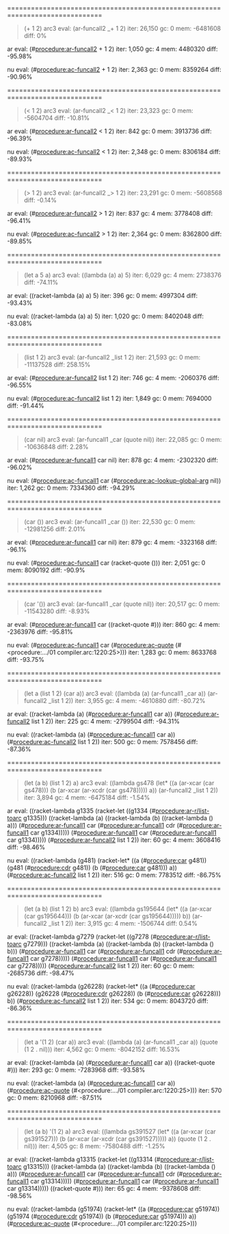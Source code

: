 ==============================================================================

> (+ 1 2)
 arc3 eval: (ar-funcall2 _+ 1 2)
iter: 26,150  gc: 0  mem: -6481608  diff: 0%

   ar eval: (#<procedure:ar-funcall2> + 1 2)
iter: 1,050  gc: 4  mem: 4480320  diff: -95.98%

   nu eval: (#<procedure:ac-funcall2> + 1 2)
iter: 2,363  gc: 0  mem: 8359264  diff: -90.96%

==============================================================================

> (< 1 2)
 arc3 eval: (ar-funcall2 _< 1 2)
iter: 23,323  gc: 0  mem: -5604704  diff: -10.81%

   ar eval: (#<procedure:ar-funcall2> < 1 2)
iter: 842  gc: 0  mem: 3913736  diff: -96.39%

   nu eval: (#<procedure:ac-funcall2> < 1 2)
iter: 2,348  gc: 0  mem: 8306184  diff: -89.93%

==============================================================================

> (> 1 2)
 arc3 eval: (ar-funcall2 _> 1 2)
iter: 23,291  gc: 0  mem: -5608568  diff: -0.14%

   ar eval: (#<procedure:ar-funcall2> > 1 2)
iter: 837  gc: 4  mem: 3778408  diff: -96.41%

   nu eval: (#<procedure:ac-funcall2> > 1 2)
iter: 2,364  gc: 0  mem: 8362800  diff: -89.85%

==============================================================================

> (let a 5 a)
 arc3 eval: ((lambda (a) a) 5)
iter: 6,029  gc: 4  mem: 2738376  diff: -74.11%

   ar eval: ((racket-lambda (a) a) 5)
iter: 396  gc: 0  mem: 4997304  diff: -93.43%

   nu eval: ((racket-lambda (a) a) 5)
iter: 1,020  gc: 0  mem: 8402048  diff: -83.08%

==============================================================================

> (list 1 2)
 arc3 eval: (ar-funcall2 _list 1 2)
iter: 21,593  gc: 0  mem: -11137528  diff: 258.15%

   ar eval: (#<procedure:ar-funcall2> list 1 2)
iter: 746  gc: 4  mem: -2060376  diff: -96.55%

   nu eval: (#<procedure:ac-funcall2> list 1 2)
iter: 1,849  gc: 0  mem: 7694000  diff: -91.44%

==============================================================================

> (car nil)
 arc3 eval: (ar-funcall1 _car (quote nil))
iter: 22,085  gc: 0  mem: -10636848  diff: 2.28%

   ar eval: (#<procedure:ar-funcall1> car nil)
iter: 878  gc: 4  mem: -2302320  diff: -96.02%

   nu eval: (#<procedure:ac-funcall1> car (#<procedure:ac-lookup-global-arg> nil))
iter: 1,262  gc: 0  mem: 7334360  diff: -94.29%

==============================================================================

> (car ())
 arc3 eval: (ar-funcall1 _car ())
iter: 22,530  gc: 0  mem: -12981256  diff: 2.01%

   ar eval: (#<procedure:ar-funcall1> car nil)
iter: 879  gc: 4  mem: -3323168  diff: -96.1%

   nu eval: (#<procedure:ac-funcall1> car (racket-quote ()))
iter: 2,051  gc: 0  mem: 8090192  diff: -90.9%

==============================================================================

> (car '())
 arc3 eval: (ar-funcall1 _car (quote nil))
iter: 20,517  gc: 0  mem: -11543280  diff: -8.93%

   ar eval: (#<procedure:ar-funcall1> car ((racket-quote #<procedure>)))
iter: 860  gc: 4  mem: -2363976  diff: -95.81%

   nu eval: (#<procedure:ac-funcall1> car (#<procedure:ac-quote> (#<procedure:.../01 compiler.arc:1220:25>)))
iter: 1,283  gc: 0  mem: 8633768  diff: -93.75%

==============================================================================

> (let a (list 1 2) (car a))
 arc3 eval: ((lambda (a) (ar-funcall1 _car a)) (ar-funcall2 _list 1 2))
iter: 3,955  gc: 4  mem: -4610880  diff: -80.72%

   ar eval: ((racket-lambda (a) (#<procedure:ar-funcall1> car a)) (#<procedure:ar-funcall2> list 1 2))
iter: 225  gc: 4  mem: -2799504  diff: -94.31%

   nu eval: ((racket-lambda (a) (#<procedure:ac-funcall1> car a)) (#<procedure:ac-funcall2> list 1 2))
iter: 500  gc: 0  mem: 7578456  diff: -87.36%

==============================================================================

> (let (a b) (list 1 2) a)
 arc3 eval: ((lambda gs478 (let* ((a (ar-xcar (car gs478))) (b (ar-xcar (ar-xcdr (car gs478))))) a)) (ar-funcall2 _list 1 2))
iter: 3,894  gc: 4  mem: -6475184  diff: -1.54%

   ar eval: ((racket-lambda g1335 (racket-let ((g1334 (#<procedure:ar-r/list-toarc> g1335))) ((racket-lambda (a) ((racket-lambda (b) ((racket-lambda () a))) (#<procedure:ar-funcall1> car (#<procedure:ar-funcall1> cdr (#<procedure:ar-funcall1> car g1334))))) (#<procedure:ar-funcall1> car (#<procedure:ar-funcall1> car g1334))))) (#<procedure:ar-funcall2> list 1 2))
iter: 60  gc: 4  mem: 3608416  diff: -98.46%

   nu eval: ((racket-lambda (g481) (racket-let* ((a (#<procedure:car> g481)) (g481 (#<procedure:cdr> g481)) (b (#<procedure:car> g481))) a)) (#<procedure:ac-funcall2> list 1 2))
iter: 516  gc: 0  mem: 7783512  diff: -86.75%

==============================================================================

> (let (a b) (list 1 2) b)
 arc3 eval: ((lambda gs195644 (let* ((a (ar-xcar (car gs195644))) (b (ar-xcar (ar-xcdr (car gs195644))))) b)) (ar-funcall2 _list 1 2))
iter: 3,915  gc: 4  mem: -1506744  diff: 0.54%

   ar eval: ((racket-lambda g7279 (racket-let ((g7278 (#<procedure:ar-r/list-toarc> g7279))) ((racket-lambda (a) ((racket-lambda (b) ((racket-lambda () b))) (#<procedure:ar-funcall1> car (#<procedure:ar-funcall1> cdr (#<procedure:ar-funcall1> car g7278))))) (#<procedure:ar-funcall1> car (#<procedure:ar-funcall1> car g7278))))) (#<procedure:ar-funcall2> list 1 2))
iter: 60  gc: 0  mem: -2685736  diff: -98.47%

   nu eval: ((racket-lambda (g26228) (racket-let* ((a (#<procedure:car> g26228)) (g26228 (#<procedure:cdr> g26228)) (b (#<procedure:car> g26228))) b)) (#<procedure:ac-funcall2> list 1 2))
iter: 534  gc: 0  mem: 8043720  diff: -86.36%

==============================================================================

> (let a '(1 2) (car a))
 arc3 eval: ((lambda (a) (ar-funcall1 _car a)) (quote (1 2 . nil)))
iter: 4,562  gc: 0  mem: -8042152  diff: 16.53%

   ar eval: ((racket-lambda (a) (#<procedure:ar-funcall1> car a)) ((racket-quote #<procedure>)))
iter: 293  gc: 0  mem: -7283968  diff: -93.58%

   nu eval: ((racket-lambda (a) (#<procedure:ac-funcall1> car a)) (#<procedure:ac-quote> (#<procedure:.../01 compiler.arc:1220:25>)))
iter: 570  gc: 0  mem: 8210968  diff: -87.51%

==============================================================================

> (let (a b) '(1 2) a)
 arc3 eval: ((lambda gs391527 (let* ((a (ar-xcar (car gs391527))) (b (ar-xcar (ar-xcdr (car gs391527))))) a)) (quote (1 2 . nil)))
iter: 4,505  gc: 8  mem: -7580488  diff: -1.25%

   ar eval: ((racket-lambda g13315 (racket-let ((g13314 (#<procedure:ar-r/list-toarc> g13315))) ((racket-lambda (a) ((racket-lambda (b) ((racket-lambda () a))) (#<procedure:ar-funcall1> car (#<procedure:ar-funcall1> cdr (#<procedure:ar-funcall1> car g13314))))) (#<procedure:ar-funcall1> car (#<procedure:ar-funcall1> car g13314))))) ((racket-quote #<procedure>)))
iter: 65  gc: 4  mem: -9378608  diff: -98.56%

   nu eval: ((racket-lambda (g51974) (racket-let* ((a (#<procedure:car> g51974)) (g51974 (#<procedure:cdr> g51974)) (b (#<procedure:car> g51974))) a)) (#<procedure:ac-quote> (#<procedure:.../01 compiler.arc:1220:25>)))
